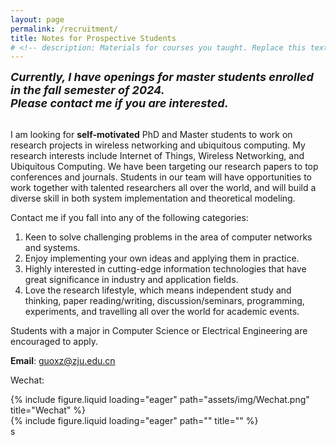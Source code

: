 ```yaml
---
layout: page
permalink: /recruitment/
title: Notes for Prospective Students
# <!-- description: Materials for courses you taught. Replace this text with your description. -->
---
```


<font size="4"><b><i>Currently, I have openings for master students enrolled in the fall semester of 2024.</i></b></font><br>
<font size="4"><b><i>Please contact me if you are interested.</i></b></font><br><br>


I am looking for <b>self-motivated</b> PhD and Master students to work on research projects in wireless networking and ubiquitous computing. 
My research interests include Internet of Things, Wireless Networking, and Ubiquitous Computing. We have been targeting our research papers to top conferences and journals. 
Students in our team will have opportunities to work together with talented researchers all over the world, and will build a diverse skill in both system implementation and theoretical modeling.

Contact me if you fall into any of the following categories: 
  1. Keen to solve challenging problems in the area of computer networks and systems.
  2. Enjoy implementing your own ideas and applying them in practice.
  3. Highly interested in cutting-edge information technologies that have great significance in industry and application fields.
  4. Love the research lifestyle, which means independent study and thinking, paper reading/writing, discussion/seminars, programming, experiments, and travelling all over the world for academic events.

Students with a major in Computer Science or Electrical Engineering are encouraged to apply. 

<b>Email</b>: guoxz@zju.edu.cn

Wechat:

<div class="row">
    <div class="col-sm-4 mt-3 mt-md-0">
        {% include figure.liquid loading="eager" path="assets/img/Wechat.png" title="Wechat" %}
    </div>
    <div class="col-sm-8 mt-3 mt-md-0">
        {% include figure.liquid loading="eager" path="" title="" %}
    </div>
</div>
s